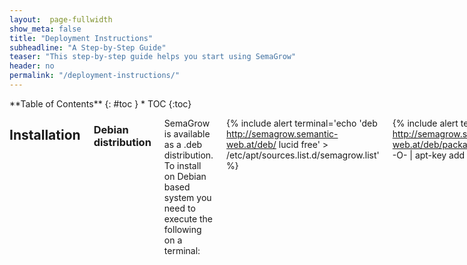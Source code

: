 ```yaml
---
layout:  page-fullwidth
show_meta: false
title: "Deployment Instructions"
subheadline: "A Step-by-Step Guide"
teaser: "This step-by-step guide helps you start using SemaGrow"
header: no
permalink: "/deployment-instructions/"
---
```

<div class="row">
<div class="medium-4 medium-push-8 columns" markdown="1">
<div class="panel radius" markdown="1">
**Table of Contents**
{: #toc }
*  TOC
{:toc}
</div>
</div><!-- /.medium-4.columns -->

<div class="medium-8 medium-pull-4 columns" markdown="1">

## Installation

### Debian distribution

SemaGrow is available as a .deb distribution. To install on Debian based system
you need to execute the following on a terminal:

{% include alert terminal='echo \'deb http://semagrow.semantic-web.at/deb/ lucid free\' > /etc/apt/sources.list.d/semagrow.list' %}

{% include alert terminal='wget -q http://semagrow.semantic-web.at/deb/packages.semagrow.key -O- \| apt-key add -' %}

{% include alert terminal='apt-get update && apt-get install openjdk-7-jdk semagrow' %}

To start the SemaGrow endpoint, issue:

{% include alert terminal='service semagrow start' %}

At this point, the SemaGrow stack should be up and running and the output of the

{% include alert terminal='service semagrow status' %}
{% include alert terminal='[ ok ] SemaGrow Stack is running with pid ****.' %}

To access SemaGrow Stack endpoint through a browser, enter the following
 url: http://<ip>:8080/SemaGrow, where <ip> is the IP of your computer.
 By default, SemaGrow uses the 8080 port

At http://143.233.226.43:8080/SemaGrow you can find a publicly available example
deployment of the SemaGrow stack.

The logs of the SemaGrow stack are found in your computer in the path:
`/var/log/semagrow/`

### WAR file

### Docker image

{% include alert terminal='docker run semagrow/semagrow:latest' %}


### Build from sources

<small markdown="1">[Up to table of contents](#toc)</small>
{: .text-right }


## Configuration

The information that the SemaGrow stack needs regarding the available datasets,
in the form of metadata, is found locally in your computer in the turtle file
metadata.ttl. This file is located at the path:
<samp>/etc/default/semagrow/metadata.ttl</samp>

This file contains all the necessary information regarding the available
datasets that the SemaGrow stack can access in order to get the data the user
requests through SemaGrow using SPARQL queries.
The metadata.ttl file can be modified with a text editor or, ideally, using the
Eleon metadata editor. You can find detailed information on the usage of the
Eleon metadata editor at the Eleon User Guide. Each time you modify the
<samp>metadata.ttl</samp> file you must restart the semagrow service by issuing  

{% include alert terminal='service semagrow restart' %}

The usage of the SemaGrow stack is performed through a browser, by
accessing <samp>http://localhost:8080/SemaGrow</samp>.
Clicking on the “Sparql” tab presents the SPARQL query environment (Screenshot 1).

By submitting SPARQL queries, one can get relevant results from the datasets
whose metadata information is provided through the <samp>metadata.ttl</samp> file. In our
example, the <samp>metadata.ttl</samp> file[1] contains metadata regarding the AGRIS dataset,
which is an international information system for the agricultural science and
technology.

You can see a simple usage of the SemaGrow stack by submitting the SPARQL query
already filled out in the SPARQL query box:

{% highlight sparql %}
select * {
  ?s ?p ?o
} limit 20
{% endhighlight %}

Simply press the SPARQL button below the box (by pressing the SPARQL button,
SemaGrow executes the query written inside the query box). This will return and
show on screen the first 20 results from AGRIS (Screenshot 2). As can be seen in
the screenshot, the query was successfully executed and the results are shown
on the right side of the page, in JSON format.

The great benefit from using the SemaGrow stack is that by altering the metadata
file, especially by adding metadata of new datasets semantically relevant to the
ones already used, SemaGrow can “understand” the relevance between the datasets
and thus provide an even greater and enriched result set, even by submitting the
same query as before the metadata change.

<small markdown="1">[Up to table of contents](#toc)</small>
{: .text-right }


## My First Example

Let's say one wants to get the agricultural images published between the years
2006 and 2008. The SPARQL query that can provide this result set is
(the metadata file contains information only for the AGRIS dataset and can be
found at [1]):

{% highlight sparql %}
prefix dct: <http://purl.org/dc/terms/>.
prefix xsd: <http://www.w3.org/2001/XMLSchema#>.
select ?s ?a {
   ?s dct:issued ?a.
   ?s dct:type "Image".
   filter(xsd:integer(?a) > 2005).
   filter(xsd:integer(?a) < 2009).
}
{% endhighlight %}

The results showing the title of the publications (published between 2006 and
2008) will be shown on the right side of the page (Screenshot 3).


In order to receive the total number of those publications, we can execute the
following query:

{% highlight sparql %}
prefix dct: <http://purl.org/dc/terms/>.
prefix xsd: <http://www.w3.org/2001/XMLSchema#>.
select (count(?s) as ?no) {
  ?s dct:issued ?a.
  ?s dct:type "Image".
  filter(xsd:integer(?a) > 2005).
  filter(xsd:integer(?a) < 2009).
}
{% endhighlight %}

see Screenshot 4: Counting images published during 2006 – 2008.

As mentioned above, the metadata file can be enriched with new datasets that the
user wants to be available to the SemaGrow stack for accessing and querying. So,
using the Eleon metadata editor, we add a new dataset that contains information
specifically for the year of publication of the publications contained in AGRIS.
The difference is that the new dataset contains a “cleaner” version of the year
of publication, than that of the AGRIS dataset, thus being able to match more
publications to a specific year, and in that way acquiring, by executing the
same query as before, a larger number of results (superset of the previous
result set). After the addition of the new dataset, the articles / publications
are exactly the same as before, only now we got a dataset with “cleaner” dates
matched to those publications. We can confirm that, by executing the same query
as before:

{% highlight sparql %}
prefix dct: <http://purl.org/dc/terms/>.
prefix xsd: <http://www.w3.org/2001/XMLSchema#>.
select (count(?s) AS ?no) where {
  ?s dct:issued ?a.
  ?s dct:type "Image".
  filter(xsd:integer(?a) > 2005).
  filter(xsd:integer(?a) < 2009).
}
{% endhighlight %}

after having replaced the old metadata.ttl file with the one[2] containing new
information for the year_of_publication dataset, the number of results is
greater than the one before.

This is due to the fact that SemaGrow joined the two related datasets and, since
the new dataset can match more triples that satisfy the

```
filter(xsd:integer(?a) > 2005).
filter(xsd:integer(?a) < 2009).
```

triple patterns to publications, it gives back as a result the union of the two
result sets, that now contains the results of the first dataset as well as
additional results from the second dataset, that were not contained in the
first one, because of ambiguous statement of the publication year, as in “10/11/07”.

<small markdown="1">[Up to table of contents](#toc)</small>
{: .text-right }

</div><!-- /.medium-8.columns -->
</div><!-- /.row -->

[1]: https://github.com/semagrow/semagrow-stack-assembly/blob/master/src/resources/docs/metadata.ttl
[2]: https://github.com/semagrow/semagrow-stack-assembly/blob/master/src/resources/docs/metadata-2.ttl
